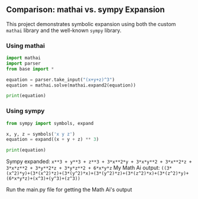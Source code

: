## Comparison: mathai vs. sympy Expansion

This project demonstrates symbolic expansion using both the custom `mathai` library and the well-known `sympy` library.

### Using mathai
```python
import mathai
import parser
from base import *

equation = parser.take_input("(x+y+z)^3")
equation = mathai.solve(mathai.expand2(equation))

print(equation)
```

### Using sympy
```python
from sympy import symbols, expand

x, y, z = symbols('x y z')
equation = expand((x + y + z) ** 3)

print(equation)
```

Sympy expanded: ``x**3 + y**3 + z**3 + 3*x**2*y + 3*x*y**2 + 3*x**2*z + 3*x*z**2 + 3*y**2*z + 3*y*z**2 + 6*x*y*z``
My Math Ai output: ``((3*(x^2)*y)+(3*(x^2)*z)+(3*(y^2)*x)+(3*(y^2)*z)+(3*(z^2)*x)+(3*(z^2)*y)+(6*x*y*z)+(x^3)+(y^3)+(z^3))``

Run the main.py file for getting the Math Ai's output
